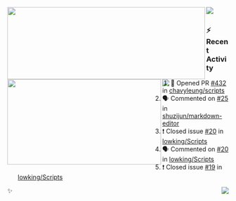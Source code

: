 <p>
  <p>
  <img align="left" width="450" height="165" src="https://github-readme-stats-git-masterrstaa-rickstaa.vercel.app/api?username=lowking&bg_color=0D1116&theme=synthwave&show_icons=true&hide_border=true&line_height=20&title_color=4E7C65&icon_color=555&show_owner=true&text_color=777&count_private=true"/>
  </p>
  <p>
  <img align="left" width="350" height="195" src="https://github-readme-stats-git-masterrstaa-rickstaa.vercel.app/api/top-langs/?layout=compact&username=lowking&bg_color=0D1116&theme=synthwave&show_icons=true&hide_border=true&line_height=20&title_color=4E7C65&icon_color=555&show_owner=true&text_color=777&hide&langs_count=4"/>
  </p>
  <p>
    <a align="left" href="https://t.me/Violettoy_bot"><img src="https://img.shields.io/badge/Telegram-%2352A4DB.svg?&style=social&logo=telegram&logoColor=white" /></a>&nbsp;&nbsp;
<!--     <img align="left" src="https://github.com/lowking/lowking/workflows/Waka%20Readme/badge.svg" />&nbsp;&nbsp; -->
    <img align="left" src="https://github.com/lowking/lowking/workflows/Activity%20Readme/badge.svg" />
  </p>
</p>

### :zap: Recent Activity

<!--START_SECTION:activity-->
1. 💪 Opened PR [#432](https://github.com/chavyleung/scripts/pull/432) in [chavyleung/scripts](https://github.com/chavyleung/scripts)
2. 🗣 Commented on [#25](https://github.com/shuzijun/markdown-editor/issues/25) in [shuzijun/markdown-editor](https://github.com/shuzijun/markdown-editor)
3. ❗️ Closed issue [#20](https://github.com/lowking/Scripts/issues/20) in [lowking/Scripts](https://github.com/lowking/Scripts)
4. 🗣 Commented on [#20](https://github.com/lowking/Scripts/issues/20) in [lowking/Scripts](https://github.com/lowking/Scripts)
5. ❗️ Closed issue [#19](https://github.com/lowking/Scripts/issues/19) in [lowking/Scripts](https://github.com/lowking/Scripts)
<!--END_SECTION:activity-->

✨<img align="right" src="http://profile-counter.glitch.me/lowking/count.svg"/>
